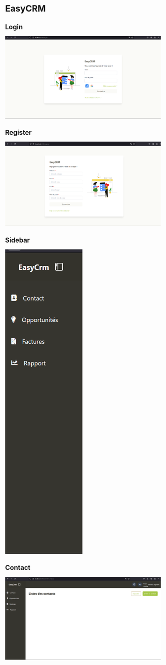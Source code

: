 # EasyCRM

## Login 
<img src="public/assets/login.png">

## Register
<img src="public/assets/registerP.png">

## Sidebar
<img src="public/assets/sidebar.png">

## Contact
<img src="public/assets/lC.png">
